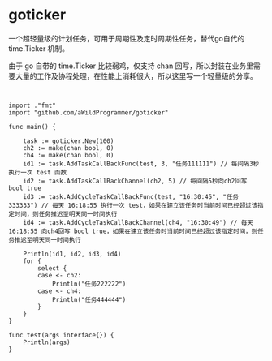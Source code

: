 # goticker
一个超轻量级的计划任务，可用于周期性及定时周期性任务，替代go自代的 time.Ticker 机制。

由于 go 自带的 time.Ticker 比较弱鸡，仅支持 chan 回写，所以封装在业务里需要大量的工作及协程处理，在性能上消耗很大，所以这里写一个轻量级的分享。


```code


import ."fmt"
import "github.com/aWildProgrammer/goticker"

func main() {

	task := goticker.New(100)
	ch2 := make(chan bool, 0)
	ch4 := make(chan bool, 0)
	id1 := task.AddTaskCallBackFunc(test, 3, "任务111111") // 每间隔3秒执行一次 test 函数
	id2 := task.AddTaskCallBackChannel(ch2, 5) // 每间隔5秒向ch2回写 bool true
	id3 := task.AddCycleTaskCallBackFunc(test, "16:30:45", "任务333333") // 每天 16:18:55 执行一次 test，如果在建立该任务时当前时间已经超过该指定时间，则任务推迟至明天同一时间执行
	id4 := task.AddCycleTaskCallBackChannel(ch4, "16:30:49") // 每天 16:18:55 向ch4回写 bool true，如果在建立该任务时当前时间已经超过该指定时间，则任务推迟至明天同一时间执行

	Println(id1, id2, id3, id4)
	for {
		select {
		case <- ch2:
			Println("任务222222")
		case <- ch4:
			Println("任务444444")
		}
	}
}

func test(args interface{}) {
	Println(args)
}

```
